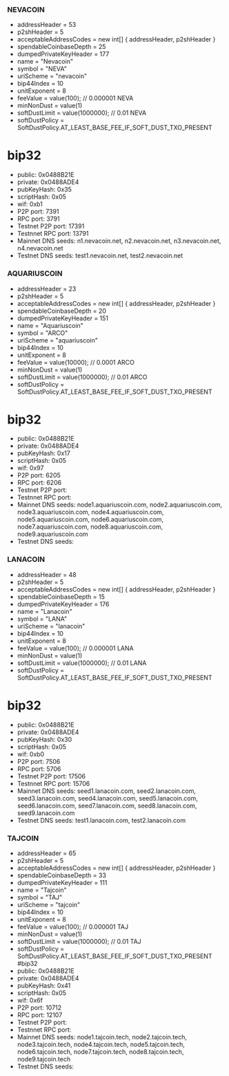 ### NEVACOIN

* addressHeader = 53
* p2shHeader = 5
* acceptableAddressCodes = new int[] { addressHeader, p2shHeader }
* spendableCoinbaseDepth = 25
* dumpedPrivateKeyHeader = 177
* name = "Nevacoin"
* symbol = "NEVA"
* uriScheme = "nevacoin"
* bip44Index = 10
* unitExponent = 8
* feeValue = value(100); // 0.000001 NEVA
* minNonDust = value(1)
* softDustLimit = value(1000000); // 0.01 NEVA
* softDustPolicy = SoftDustPolicy.AT_LEAST_BASE_FEE_IF_SOFT_DUST_TXO_PRESENT
# bip32
* public: 0x0488B21E
* private: 0x0488ADE4
* pubKeyHash: 0x35
* scriptHash: 0x05
* wif: 0xb1
* P2P port: 7391
* RPC port: 3791
* Testnet P2P port: 17391
* Testnnet RPC port: 13791
* Mainnet DNS seeds: n1.nevacoin.net, n2.nevacoin.net, n3.nevacoin.net, n4.nevacoin.net
* Testnet DNS seeds: test1.nevacoin.net, test2.nevacoin.net


### AQUARIUSCOIN

* addressHeader = 23
* p2shHeader = 5
* acceptableAddressCodes = new int[] { addressHeader, p2shHeader }
* spendableCoinbaseDepth = 20
* dumpedPrivateKeyHeader = 151
* name = "Aquariuscoin"
* symbol = "ARCO"
* uriScheme = "aquariuscoin"
* bip44Index = 10
* unitExponent = 8
* feeValue = value(10000); // 0.0001 ARCO
* minNonDust = value(1)
* softDustLimit = value(1000000); // 0.01 ARCO
* softDustPolicy = SoftDustPolicy.AT_LEAST_BASE_FEE_IF_SOFT_DUST_TXO_PRESENT
# bip32
* public: 0x0488B21E
* private: 0x0488ADE4
* pubKeyHash: 0x17
* scriptHash: 0x05
* wif: 0x97
* P2P port: 6205
* RPC port: 6206
* Testnet P2P port:
* Testnnet RPC port: 
* Mainnet DNS seeds: node1.aquariuscoin.com, node2.aquariuscoin.com, node3.aquariuscoin.com, node4.aquariuscoin.com, node5.aquariuscoin.com, node6.aquariuscoin.com, node7.aquariuscoin.com, node8.aquariuscoin.com, node9.aquariuscoin.com 
* Testnet DNS seeds:


### LANACOIN

* addressHeader = 48
* p2shHeader = 5
* acceptableAddressCodes = new int[] { addressHeader, p2shHeader }
* spendableCoinbaseDepth = 15
* dumpedPrivateKeyHeader = 176
* name = "Lanacoin"
* symbol = "LANA"
* uriScheme = "lanacoin"
* bip44Index = 10
* unitExponent = 8
* feeValue = value(100); // 0.000001 LANA
* minNonDust = value(1)
* softDustLimit = value(1000000); // 0.01 LANA
* softDustPolicy = SoftDustPolicy.AT_LEAST_BASE_FEE_IF_SOFT_DUST_TXO_PRESENT
# bip32
* public: 0x0488B21E
* private: 0x0488ADE4
* pubKeyHash: 0x30
* scriptHash: 0x05
* wif: 0xb0
* P2P port: 7506
* RPC port: 5706 
* Testnet P2P port: 17506
* Testnnet RPC port: 15706
* Mainnet DNS seeds: seed1.lanacoin.com, seed2.lanacoin.com, seed3.lanacoin.com, seed4.lanacoin.com, seed5.lanacoin.com, seed6.lanacoin.com, seed7.lanacoin.com, seed8.lanacoin.com, seed9.lanacoin.com
* Testnet DNS seeds: test1.lanacoin.com, test2.lanacoin.com

### TAJCOIN

* addressHeader = 65
* p2shHeader = 5
* acceptableAddressCodes = new int[] { addressHeader, p2shHeader }
* spendableCoinbaseDepth = 33
* dumpedPrivateKeyHeader = 111
* name = "Tajcoin"
* symbol = "TAJ"
* uriScheme = "tajcoin"
* bip44Index = 10
* unitExponent = 8
* feeValue = value(100); // 0.000001 TAJ
* minNonDust = value(1)
* softDustLimit = value(1000000); // 0.01 TAJ
* softDustPolicy = SoftDustPolicy.AT_LEAST_BASE_FEE_IF_SOFT_DUST_TXO_PRESENT
#bip32
* public: 0x0488B21E
* private: 0x0488ADE4
* pubKeyHash: 0x41
* scriptHash: 0x05
* wif: 0x6f
* P2P port: 10712
* RPC port: 12107
* Testnet P2P port:
* Testnnet RPC port: 
* Mainnet DNS seeds: node1.tajcoin.tech, node2.tajcoin.tech, node3.tajcoin.tech, node4.tajcoin.tech, node5.tajcoin.tech, node6.tajcoin.tech, node7.tajcoin.tech, node8.tajcoin.tech, node9.tajcoin.tech
* Testnet DNS seeds:




